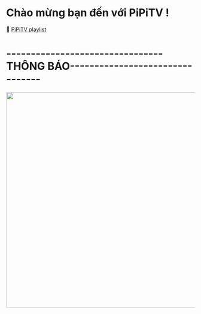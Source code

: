 # Chào mừng bạn đến với PiPiTV !
🔵 [PiPiTV playlist](https://pipitvonline.tk)

# --------------------------------THÔNG BÁO--------------------------------
<img src="https://pipitvonline.tk/logo/notice.png" style=" width:1920px ; height:576px "  >

